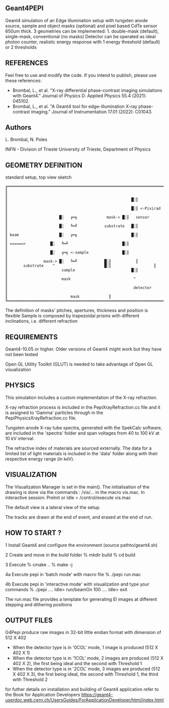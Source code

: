 Geant4PEPI 
-------------

 Geant4 simulation of an Edge illumination setup with tungsten anode source, sample and object masks (optional) and pixel based CdTe sensor 650um thick.
 3 geometries can be implemented: 1. double-mask (default), single-mask, conventional (no masks)
 Detector can be operated as ideal photon counter, realistic energy response with 1 energy threshold (default) or 2 thresholds

## REFERENCES
 Feel free to use and modify the code. If you intend to publish, please use these references:
 
 - Brombal, L., et al. "X-ray differential phase-contrast imaging simulations with Geant4." Journal of Physics D: Applied Physics 55.4 (2021): 045102.
 - Brombal, L., et al. "A Geant4 tool for edge-illumination X-ray phase-contrast imaging." Journal of Instrumentation 17.01 (2022): C01043.
 
## Authors
 L. Brombal, N. Poles
 
 INFN - Division of Trieste
 University of Trieste, Department of Physics

## GEOMETRY DEFINITION

standard setup, top view sketch
```
╔═════════════════════════════════════════════════════════════════════════════╗
║                                                                             ║
║                                                       █░║                   ║
║                                                       █░║ <-Pixirad         ║
║                       █░   ╔═╗       	  	 mask-> █░║   sensor          ║
║                       █░   ╚═╝            substrate  	█░║  	     	      ║
║ beam                  █░   ╔═╗                        █░║  		      ║	
║ ======>         	█░   ╚═╝                        █░║  		      ║
║                 	█░   ╔═╗ <-sample             	█░║                   ║
║                mask->	█░   ╚═╝			█░║		      ║	
║	    substrate	 ^                	  	█░║                   ║
║                        sample                         █░║ 	              ║
║                        mask                            ^                    ║
║                                                        detector             ║
║							 mask		      ║
╚═════════════════════════════════════════════════════════════════════════════╝
```
The definition of masks' pitches, apertures, thickness and position is flexible
Sample is composed by trapezoidal prisms with different inclinations, i.e. different refraction
 
## REQUIREMENTS
 
Geant4-10.05 or higher.
Older versions of Geant4 might work but they have not been tested

Open GL Utility Toolkit (GLUT) is needed to take advantage of Open GL visualization
	    
## PHYSICS
 
This simulation includes a custom implementation of the X-ray refraction.

X-ray refraction process is included in the PepiXrayRefraction.cc file and it is assigned to 'Gamma' particles through in the PepiPhysicsXrayRefraction.cc file.

Tungsten anode X-ray tube spectra, generated with the SpekCalc software, are included in the 'spectra' folder and span voltages from 40 to 100 kV at 10 kV interval.

The refractive index of materials are sourced externally. The data for a limited list of light materials is included in the 'data' folder along with their respective energy range (in keV).
 				
## VISUALIZATION
 
  The Visualization Manager is set in the main().
  The initialisation of the drawing is done via the commands :
  /vis/... in the macro vis.mac. In interactive session:
  PreInit or Idle > /control/execute vis.mac
 	
  The default view is a lateral view of the setup.
 	
  The tracks are drawn at the end of event, and erased at the end of run.

## HOW TO START ?
  1 Install Geant4 and configure the environment (source pathto/geant4.sh)
  
  2 Create and move in the build folder 
	% mkdir build
	% cd build
  
  3 Execute
  	% cmake ..
  	% make -j <nothreads>
  
  4a Execute pepi in 'batch mode' with macro file
  	% ./pepi run.mac	

  4b Execute pepi in 'interactive mode' with visualization and type your commands
  	% ./pepi
  	....
	Idle> run/beamOn 100
	....
	Idle> exit
 
 The run.mac file provides a template for generating EI images at different stepping and dithering positions
 
  
## OUTPUT FILES
 
G4Pepi produce raw images in 32-bit little endian format with dimension of 512 X 402
- When the detector type is in '0COL' mode, 1 image is produced (512 X 402 X 1)
- When the detector type is in '1COL' mode, 2 images are produced (512 X 402 X 2), the first being ideal and the second with Threshold 1
- When the detector type is in '2COL' mode, 3 images are produced (512 X 402 X 3), the first being ideal, the second with Threshold 1, the third with Threshold 2

 

for futher details on installation and building of Geant4 application refer to the Book for Application Developers
https://geant4-userdoc.web.cern.ch/UsersGuides/ForApplicationDeveloper/html/index.html
